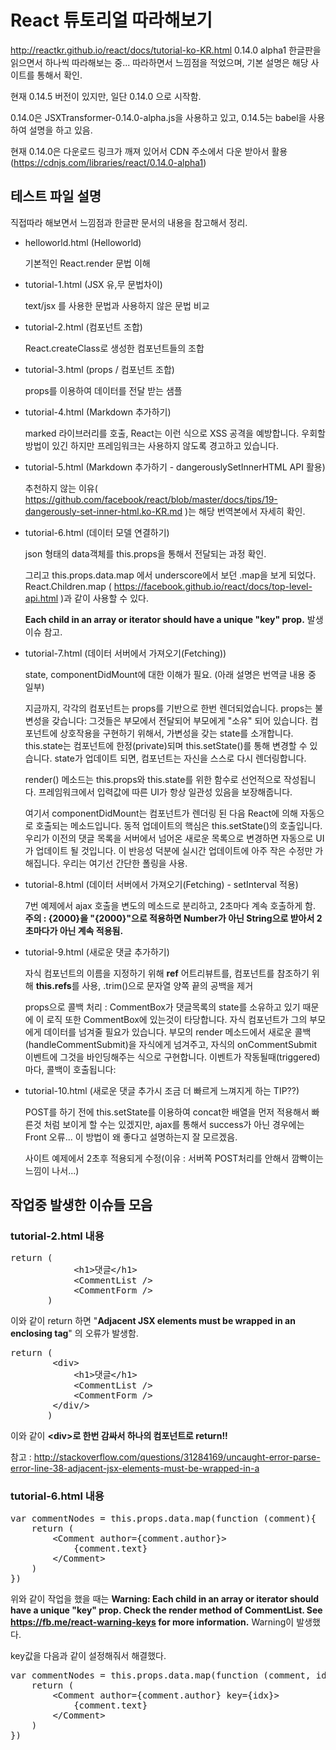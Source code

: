 # React 튜토리얼 따라해보기
http://reactkr.github.io/react/docs/tutorial-ko-KR.html
0.14.0 alpha1 한글판을 읽으면서 하나씩 따라해보는 중... 따라하면서 느낌점을 적었으며, 기본 설명은 해당 사이트를 통해서 확인.

현재 0.14.5 버전이 있지만, 일단 0.14.0 으로 시작함.

0.14.0은 JSXTransformer-0.14.0-alpha.js을 사용하고 있고, 0.14.5는 babel을 사용하여 설명을 하고 있음.

현재 0.14.0은 다운로드 링크가 깨져 있어서 CDN 주소에서 다운 받아서 활용 (https://cdnjs.com/libraries/react/0.14.0-alpha1)

## 테스트 파일 설명

  직접따라 해보면서 느낌점과 한글판 문서의 내용을 참고해서 정리.

- helloworld.html (Helloworld)

  기본적인 React.render 문법 이해

- tutorial-1.html (JSX 유,무 문법차이)

  text/jsx 를 사용한 문법과 사용하지 않은 문법 비교

- tutorial-2.html (컴포넌트 조합)

  React.createClass로 생성한 컴포넌트들의 조합

- tutorial-3.html (props / 컴포넌트 조합)

  props를 이용하여 데이터를 전달 받는 샘플

- tutorial-4.html (Markdown 추가하기)

  marked 라이브러리를 호출, React는 이런 식으로 XSS 공격을 예방합니다. 우회할 방법이 있긴 하지만 프레임워크는 사용하지 않도록 경고하고 있습니다.

- tutorial-5.html (Markdown 추가하기 - dangerouslySetInnerHTML API 활용)

  추천하지 않는 이유( https://github.com/facebook/react/blob/master/docs/tips/19-dangerously-set-inner-html.ko-KR.md )는 해당 번역본에서 자세히 확인.

- tutorial-6.html (데이터 모델 연결하기)

  json 형태의 data객체를 this.props을 통해서 전달되는 과정 확인.

  그리고 this.props.data.map 에서 underscore에서 보던 .map을 보게 되었다. React.Children.map ( https://facebook.github.io/react/docs/top-level-api.html )과 같이 사용할 수 있다.

  **Each child in an array or iterator should have a unique "key" prop.** 발생 이슈 참고.

- tutorial-7.html (데이터 서버에서 가져오기(Fetching))

  state, componentDidMount에 대한 이해가 필요. (아래 설명은 번역글 내용 중 일부)

  지금까지, 각각의 컴포넌트는 props를 기반으로 한번 렌더되었습니다. props는 불변성을 갖습니다: 그것들은 부모에서 전달되어 부모에게 "소유" 되어 있습니다. 컴포넌트에 상호작용을 구현하기 위해서, 가변성을 갖는 state를 소개합니다. this.state는 컴포넌트에 한정(private)되며 this.setState()를 통해 변경할 수 있습니다. state가 업데이트 되면, 컴포넌트는 자신을 스스로 다시 렌더링합니다.

  render() 메소드는 this.props와 this.state를 위한 함수로 선언적으로 작성됩니다. 프레임워크에서 입력값에 따른 UI가 항상 일관성 있음을 보장해줍니다.

  여기서 componentDidMount는 컴포넌트가 렌더링 된 다음 React에 의해 자동으로 호출되는 메소드입니다. 동적 업데이트의 핵심은 this.setState()의 호출입니다. 우리가 이전의 댓글 목록을 서버에서 넘어온 새로운 목록으로 변경하면 자동으로 UI가 업데이트 될 것입니다. 이 반응성 덕분에 실시간 업데이트에 아주 작은 수정만 가해집니다. 우리는 여기선 간단한 폴링을 사용.

- tutorial-8.html (데이터 서버에서 가져오기(Fetching) - setInterval 적용)

  7번 예제에서 ajax 호출을 변도의 메소드로 분리하고, 2초마다 계속 호출하게 함. **주의 : {2000}을 "{2000}"으로 적용하면 Number가 아닌 String으로 받아서 2초마다가 아닌 계속 적용됨.**

- tutorial-9.html (새로운 댓글 추가하기)

  자식 컴포넌트의 이름을 지정하기 위해 **ref** 어트리뷰트를, 컴포넌트를 참조하기 위해 **this.refs**를 사용, .trim()으로 문자열 양쪽 끝의 공백을 제거

  props으로 콜백 처리 : CommentBox가 댓글목록의 state를 소유하고 있기 때문에 이 로직 또한 CommentBox에 있는것이 타당합니다. 자식 컴포넌트가 그의 부모에게 데이터를 넘겨줄 필요가 있습니다. 부모의 render 메소드에서 새로운 콜백(handleCommentSubmit)을 자식에게 넘겨주고, 자식의 onCommentSubmit 이벤트에 그것을 바인딩해주는 식으로 구현합니다. 이벤트가 작동될때(triggered)마다, 콜백이 호출됩니다:

- tutorial-10.html (새로운 댓글 추가시 조금 더 빠르게 느껴지게 하는 TIP??)

  POST를 하기 전에 this.setState를 이용하여 concat한 배열을 먼저 적용해서 빠른것 처럼 보이게 할 수는 있겠지만, ajax를 통해서 success가 아닌 경우에는 Front 오류... 이 방법이 왜 좋다고 설명하는지 잘 모르겠음.

  사이트 예제에서 2초후 적용되게 수정(이유 : 서버쪽 POST처리를 안해서 깜빡이는 느낌이 나서...)

## 작업중 발생한 이슈들 모음

### tutorial-2.html 내용

<pre>
return (
            &lt;h1&gt;댓글&lt;/h1&gt;
            &lt;CommentList /&gt;
            &lt;CommentForm /&gt;
       )
</pre>
이와 같이 return 하면 "**Adjacent JSX elements must be wrapped in an enclosing tag**" 의 오류가 발생함.

<pre>
return (
        &lt;div&gt;
            &lt;h1&gt;댓글&lt;/h1&gt;
            &lt;CommentList /&gt;
            &lt;CommentForm /&gt;
        &lt;/div/&gt;
       )
</pre>
이와 같이 **&lt;div&gt;로 한번 감싸서 하나의 컴포넌트로 return!!**

참고 : http://stackoverflow.com/questions/31284169/uncaught-error-parse-error-line-38-adjacent-jsx-elements-must-be-wrapped-in-a

### tutorial-6.html 내용

<pre>
var commentNodes = this.props.data.map(function (comment){
    return (
        &lt;Comment author={comment.author}&gt;
            {comment.text}
        &lt;/Comment&gt;
    )
})
</pre>

위와 같이 작업을 했을 때는 **Warning: Each child in an array or iterator should have a unique "key" prop. Check the render method of CommentList. See https://fb.me/react-warning-keys for more information.** Warning이 발생했다.

key값을 다음과 같이 설정해줘서 해결했다.

<pre>
var commentNodes = this.props.data.map(function (comment, idx){
    return (
        &lt;Comment author={comment.author} key={idx}&gt;
            {comment.text}
        &lt;/Comment&gt;
    )
})
</pre>
